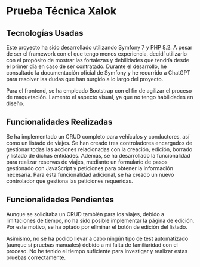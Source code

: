 # Prueba Técnica Xalok

## Tecnologías Usadas

Este proyecto ha sido desarrollado utilizando Symfony 7 y PHP 8.2. A pesar de ser el framework con el que tengo menos experiencia, decidí utilizarlo con el propósito de mostrar las fortalezas y debilidades que tendría desde el primer día en caso de ser contratado. Durante el desarrollo, he consultado la documentación oficial de Symfony y he recurrido a ChatGPT para resolver las dudas que han surgido a lo largo del proyecto.

Para el frontend, se ha empleado Bootstrap con el fin de agilizar el proceso de maquetación. Lamento el aspecto visual, ya que no tengo habilidades en diseño.

## Funcionalidades Realizadas

Se ha implementado un CRUD completo para vehículos y conductores, así como un listado de viajes. Se han creado tres controladores encargados de gestionar todas las acciones relacionadas con la creación, edición, borrado y listado de dichas entidades. Además, se ha desarrollado la funcionalidad para realizar reservas de viajes, mediante un formulario de pasos gestionado con JavaScript y peticiones para obtener la información necesaria. Para esta funcionalidad adicional, se ha creado un nuevo controlador que gestiona las peticiones requeridas.

## Funcionalidades Pendientes

Aunque se solicitaba un CRUD también para los viajes, debido a limitaciones de tiempo, no ha sido posible implementar la página de edición. Por este motivo, se ha optado por eliminar el botón de edición del listado.

Asimismo, no se ha podido llevar a cabo ningún tipo de test automatizado (aunque sí pruebas manuales) debido a mi falta de familiaridad con el proceso. No he tenido el tiempo suficiente para investigar y realizar estas pruebas correctamente.
